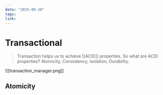 ```yaml
---
date: "2025-09-10"
tags: 
link:
---
```


# Transactional

> Transaction helps us to achieve [[ACID]] properties. So what are ACID properties? Atomicity, Consistency, Isolation, Durability.


![[transaction_manager.png]]

## Atomicity

